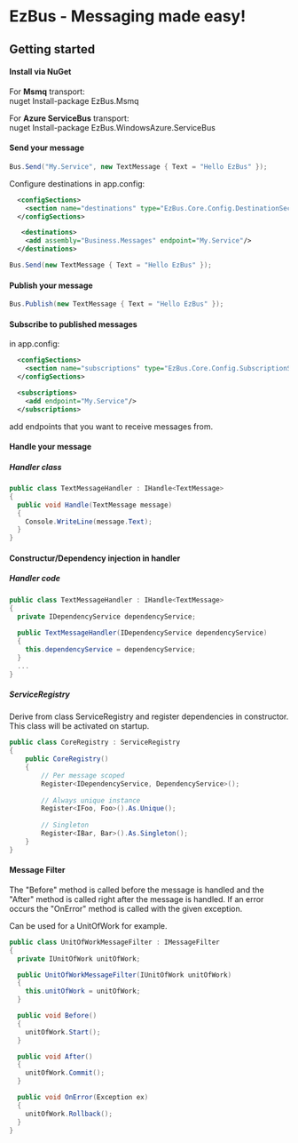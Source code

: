 EzBus - Messaging made easy!
===============================

## Getting started

#### Install via NuGet

For <b>Msmq</b> transport:<br/>
nuget Install-package EzBus.Msmq

For <b>Azure ServiceBus</b> transport:<br/>
nuget Install-package EzBus.WindowsAzure.ServiceBus

#### Send your message

```C#
Bus.Send("My.Service", new TextMessage { Text = "Hello EzBus" });
```

Configure destinations in app.config:

```xml
  <configSections>
    <section name="destinations" type="EzBus.Core.Config.DestinationSection, EzBus.Core"/>
  </configSections>

   <destinations>
    <add assembly="Business.Messages" endpoint="My.Service"/>
  </destinations>
```
```C#
Bus.Send(new TextMessage { Text = "Hello EzBus" });
```

#### Publish your message

```C#
Bus.Publish(new TextMessage { Text = "Hello EzBus" });
```

#### Subscribe to published messages

in app.config:

```xml
  <configSections>
    <section name="subscriptions" type="EzBus.Core.Config.SubscriptionSection, EzBus.Core"/>
  </configSections>

  <subscriptions>
    <add endpoint="My.Service"/>
  </subscriptions>
```

add endpoints that you want to receive messages from.

#### Handle your message

##### Handler class
```C#
public class TextMessageHandler : IHandle<TextMessage>
{
  public void Handle(TextMessage message)
  {
    Console.WriteLine(message.Text);
  }
}
```
#### Constructur/Dependency injection in handler

##### Handler code

```C#
public class TextMessageHandler : IHandle<TextMessage>
{
  private IDependencyService dependencyService;
  
  public TextMessageHandler(IDependencyService dependencyService)
  {
    this.dependencyService = dependencyService;
  }
  ...
}
```

##### ServiceRegistry
Derive from class ServiceRegistry and register dependencies in constructor. This class will be activated on startup.
```C#
public class CoreRegistry : ServiceRegistry
{
    public CoreRegistry()
    {
        // Per message scoped
        Register<IDependencyService, DependencyService>();
        
        // Always unique instance
        Register<IFoo, Foo>().As.Unique();
        
        // Singleton
        Register<IBar, Bar>().As.Singleton();
    }
}
```

#### Message Filter

The "Before" method is called before the message is handled and the "After" method is called right after the message is handled. If an error occurs the "OnError" method is called with the given exception.

Can be used for a UnitOfWork for example. 

```C#
public class UnitOfWorkMessageFilter : IMessageFilter
{
  private IUnitOfWork unitOfWork;

  public UnitOfWorkMessageFilter(IUnitOfWork unitOfWork)
  {
    this.unitOfWork = unitOfWork;   
  }

  public void Before()
  {
    unitOfWork.Start();
  }

  public void After()
  {
    unitOfWork.Commit();
  }

  public void OnError(Exception ex)
  {
    unitOfWork.Rollback();
  }
}
```
